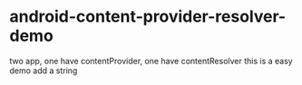 # android-content-provider-resolver-demo
two app, one have contentProvider, one have contentResolver
this is a easy demo
add a string